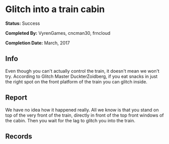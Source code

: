 # Glitch into a train cabin

**Status:** <span class="status success">Success</span>

**Completed By:** <span>VyrenGames</span>, <span>cncman30</span>, <span>frncloud</span>

**Completion Date:** March, 2017


## Info
Even though you can't actually control the train, it doesn't mean we won't try. According to Glitch Master <span>DuckterZoidberg</span>, if you eat snacks in just the right spot on the front platform of the train you can glitch inside. 

## Report
We have no idea how it happened really. All we know is that you stand on top of the very front of the train, directly in front of the top front windows of the cabin. Then you wait for the lag to  glitch you into the train. 

## Records

